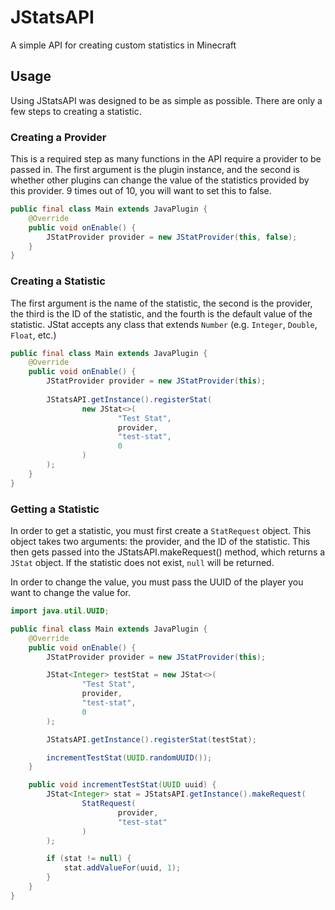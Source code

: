 # JStatsAPI
A simple API for creating custom statistics in Minecraft

## Usage
Using JStatsAPI was designed to be as simple as possible. There are only a few steps to creating a statistic.

### Creating a Provider
This is a required step as many functions in the API require a provider to be passed in.
The first argument is the plugin instance, and the second is whether other plugins can change the value of
the statistics provided by this provider. 9 times out of 10, you will want to set this to false.
```java
public final class Main extends JavaPlugin {
    @Override
    public void onEnable() {
        JStatProvider provider = new JStatProvider(this, false);
    }
}
```
### Creating a Statistic
The first argument is the name of the statistic, the second is the provider, the third is the ID of the statistic,
and the fourth is the default value of the statistic. JStat accepts any class that extends `Number` (e.g. `Integer`, `Double`, `Float`, etc.)
```java
public final class Main extends JavaPlugin {
    @Override
    public void onEnable() {
        JStatProvider provider = new JStatProvider(this);
        
        JStatsAPI.getInstance().registerStat(
                new JStat<>(
                        "Test Stat",
                        provider,
                        "test-stat",
                        0
                )
        );
    }
}
```

### Getting a Statistic
In order to get a statistic, you must first create a `StatRequest` object. This object takes two arguments: the provider, and the ID of the statistic.
This then gets passed into the JStatsAPI.makeRequest() method, which returns a `JStat` object. If the statistic does not exist, `null` will be returned.

In order to change the value, you must pass the UUID of the player you want to change the value for.

```java
import java.util.UUID;

public final class Main extends JavaPlugin {
    @Override
    public void onEnable() {
        JStatProvider provider = new JStatProvider(this);

        JStat<Integer> testStat = new JStat<>(
                "Test Stat",
                provider,
                "test-stat",
                0
        );

        JStatsAPI.getInstance().registerStat(testStat);

        incrementTestStat(UUID.randomUUID());
    }

    public void incrementTestStat(UUID uuid) {
        JStat<Integer> stat = JStatsAPI.getInstance().makeRequest(
                StatRequest(
                        provider,
                        "test-stat"
                )
        );

        if (stat != null) {
            stat.addValueFor(uuid, 1);
        }
    }
}
```
